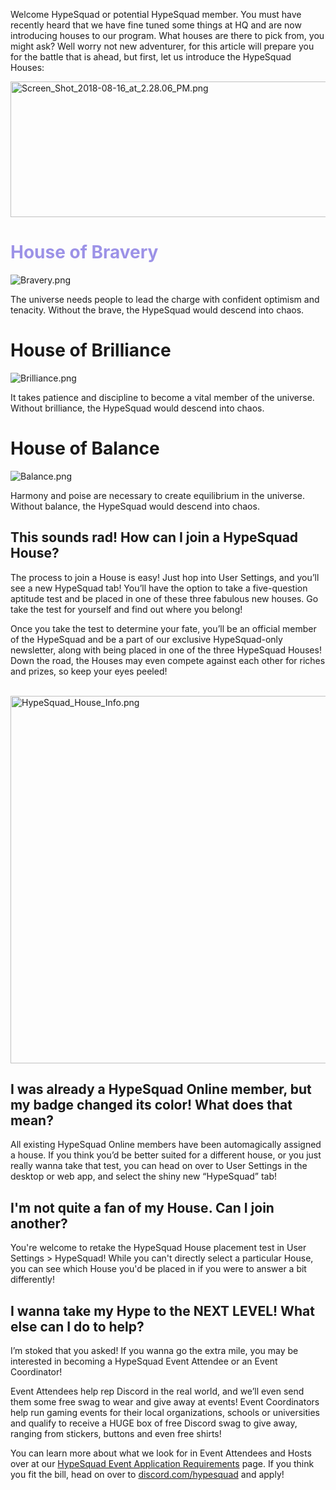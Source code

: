 <p>Welcome HypeSquad or potential HypeSquad member. You must have recently heard that we have fine tuned some things at HQ and are now introducing houses to our program. What houses are there to pick from, you might ask? Well worry not new adventurer, for this article will prepare you for the battle that is ahead, but first, let us introduce the HypeSquad Houses:</p>
<p class="wysiwyg-text-align-center"><img src="https://support.discord.com/hc/article_attachments/360009331331/Screen_Shot_2018-08-16_at_2.28.06_PM.png" alt="Screen_Shot_2018-08-16_at_2.28.06_PM.png" width="655" height="217"></p>
<h1 class="wysiwyg-text-align-left"><strong><span class="wysiwyg-font-size-x-large" style="color: #9c92e7;" data-darkreader-inline-color="">House of Bravery<br></span></strong></h1>
<p class="wysiwyg-text-align-center"><img src="https://support.discord.com/hc/article_attachments/360042402651/Bravery.png" alt="Bravery.png"></p>
<p class="wysiwyg-text-align-left"><span style="font-weight: 400;">The universe needs people to lead the charge with confident optimism and tenacity. Without the brave, the HypeSquad would descend into chaos.</span></p>
<h1 class="wysiwyg-text-align-left"><strong><span class="wysiwyg-color-red70">House of Brilliance</span></strong></h1>
<p class="wysiwyg-text-align-center"><img src="https://support.discord.com/hc/article_attachments/360042402691/Brilliance.png" alt="Brilliance.png"></p>
<p><span style="font-weight: 400;">It takes patience and discipline to become a vital member of the universe. Without brilliance, the HypeSquad would descend into chaos.</span></p>
<h1><span class="wysiwyg-color-cyan110"><strong><span class="wysiwyg-font-size-x-large">House of Balance</span></strong></span></h1>
<p class="wysiwyg-text-align-center"><img src="https://support.discord.com/hc/article_attachments/360042402631/Balance.png" alt="Balance.png"></p>
<p><span style="font-weight: 400;">Harmony and poise are necessary to create equilibrium in the universe. Without balance, the HypeSquad would descend into chaos.</span></p>
<h2 id="this-sound-rad-how-can-i-join-a-hype-squad-house"><strong>This sounds rad! How can I join a HypeSquad House?</strong></h2>
<p>The process to join a House is easy! Just hop into User Settings, and you’ll see a new HypeSquad tab! You’ll have the option to take a five-question aptitude test and be placed in one of these three fabulous new houses. Go take the test for yourself and find out where you belong!</p>
<p><span style="font-weight: 400;">Once you take the test to determine your fate, you’ll be an official member of the HypeSquad and be a part of our exclusive HypeSquad-only newsletter, along with being placed in one of the three HypeSquad Houses! Down the road, the Houses may even compete against each other for riches and prizes, so keep your eyes peeled!</span></p>
<p class="wysiwyg-text-align-center"> <img src="https://support.discord.com/hc/article_attachments/360009202092/HypeSquad_House_Info.png" alt="HypeSquad_House_Info.png" width="629" height="588"></p>
<h2 id="i-was-already-a-hype-squad-online-member-but-my-badge-changed-its-color-what-does-that-mean"><strong>I was already a HypeSquad Online member, but my badge changed its color! What does that mean? </strong></h2>
<p>All existing HypeSquad Online members have been automagically assigned a house. If you think you’d be better suited for a different house, or you just really wanna take that test, you can head on over to User Settings in the desktop or web app, and select the shiny new “HypeSquad” tab!</p>
<h2 id="im-not-quite-a-fan-of-my-house-can-i-join-another"><strong>I'm not quite a fan of my House. Can I join another? </strong></h2>
<p>You're welcome to retake the HypeSquad House placement test in User Settings &gt; HypeSquad! While you can't directly select a particular House, you can see which House you'd be placed in if you were to answer a bit differently!</p>
<h2 id="i-wanna-take-my-hype-to-the-next-level-what-else-can-i-do-to-help"><strong>I wanna take my Hype to the NEXT LEVEL! What else can I do to help?</strong></h2>
<p>I’m stoked that you asked! If you wanna go the extra mile, you may be interested in becoming a HypeSquad Event Attendee or an Event Coordinator!</p>
<p>Event Attendees help rep Discord in the real world, and we’ll even send them some free swag to wear and give away at events! Event Coordinators help run gaming events for their local organizations, schools or universities and qualify to receive a HUGE box of free Discord swag to give away, ranging from stickers, buttons and even free shirts!</p>
<p>You can learn more about what we look for in Event Attendees and Hosts over at our <a class="ql-link" href="https://support.discord.com/hc/en-us/articles/360003343812-HypeSquad-Event-Application-Requirements-" target="_blank" rel="noopener">HypeSquad Event Application Requirements</a> page. If you think you fit the bill, head on over to <a href="https://discordapp.com/hypesquad">discord.com/hypesquad</a> and apply!</p>
<p><span style="font-weight: 400;"> </span></p>